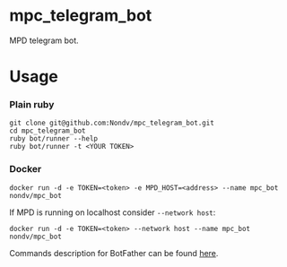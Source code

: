 # mpc_telegram_bot

MPD telegram bot.

# Usage

### Plain ruby

```
git clone git@github.com:Nondv/mpc_telegram_bot.git
cd mpc_telegram_bot
ruby bot/runner --help
ruby bot/runner -t <YOUR TOKEN>
```


### Docker

```
docker run -d -e TOKEN=<token> -e MPD_HOST=<address> --name mpc_bot nondv/mpc_bot
```

If MPD is running on localhost consider `--network host`:

```
docker run -d -e TOKEN=<token> --network host --name mpc_bot nondv/mpc_bot
```

Commands description for BotFather can be found [here](bot/commands.txt).
